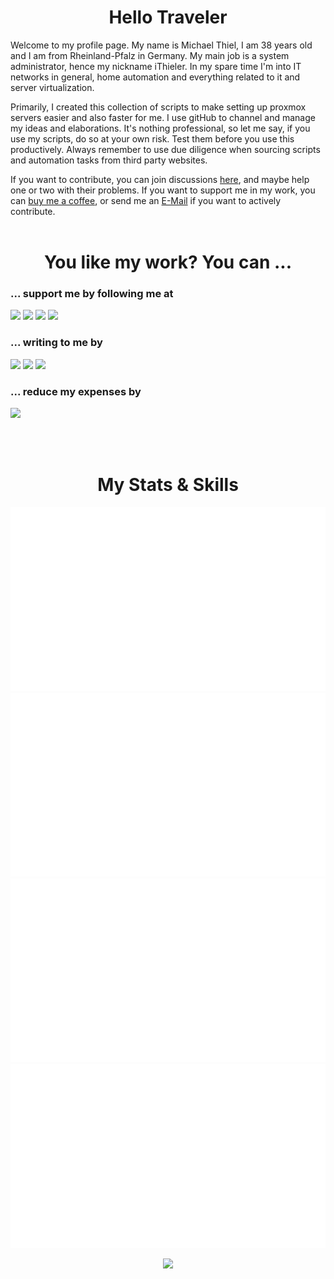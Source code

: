 <!--
### Hi there 👋

**iThieler/ithieler** is a ✨ _special_ ✨ repository because its `README.md` (this file) appears on your GitHub profile.

Here are some ideas to get you started:

- 🔭 I’m currently working on ...
- 🌱 I’m currently learning ...
- 👯 I’m looking to collaborate on ...
- 🤔 I’m looking for help with ...
- 💬 Ask me about ...
- 📫 How to reach me: ...
- 😄 Pronouns: ...
- ⚡ Fun fact: ...
-->
<h1 align="center" id="heading">Hello Traveler</h1>

Welcome to my profile page. My name is Michael Thiel, I am 38 years old and I am from Rheinland-Pfalz in Germany. My main job is a system administrator, hence my nickname iThieler. In my spare time I'm into IT networks in general, home automation and everything related to it and server virtualization.

Primarily, I created this collection of scripts to make setting up proxmox servers easier and also faster for me. I use gitHub to channel and manage my ideas and elaborations. It's nothing professional, so let me say, if you use my scripts, do so at your own risk. Test them before you use this productively. Always remember to use due diligence when sourcing scripts and automation tasks from third party websites.

If you want to contribute, you can join discussions [here](https://github.com/iThieler/iThieler/discussions), and maybe help one or two with their problems. If you want to support me in my work, you can [buy me a coffee](https://ko-fi.com/U7U3FUTLF), or send me an [E-Mail](mailto:michael@thiels.network?subject=[GitHub]%20) if you want to actively contribute.<br><br>

<h1 align="center" id="heading">You like my work? You can ...</h1>

<h3 id="heading">... support me by following me at</h3>
<p>
  <!-- <a href="https://www.facebook.com/thiel1984"><img src="https://img.shields.io/static/v1?logo=facebook&label=FaceBook&message=Follow%20me&color=brightgreen&style=for-the-badge" /></a>  -->
  <a href="https://www.twitter.com/iThieler"><img src="https://img.shields.io/static/v1?logo=twitter&label=Twitter&message=Follow%20me&color=brightgreen&style=for-the-badge" /></a>
  <!-- <a href="https://www.youtube.com/iThieler"><img src="https://img.shields.io/static/v1?logo=youtube&label=YouTube&message=Follow%20me&color=brightgreen&style=for-the-badge" /></a>  -->
  <a href="https://www.linkedin.com/in/thiel1984"><img src="https://img.shields.io/static/v1?logo=linkedin&label=LinkedIn&message=Follow%20me&color=brightgreen&style=for-the-badge" /></a>
  <a href="https://www.xing.com/profile/Michael_Thiel121"><img src="https://img.shields.io/static/v1?logo=xing&label=Xing&message=Follow%20me&color=brightgreen&style=for-the-badge" /></a>
  <!--  <a href="https://www.instagram.com/iThieler"><img src="https://img.shields.io/static/v1?logo=instagram&label=Instagram&message=Follow%20me&color=brightgreen&style=for-the-badge" /></a>  -->
  <a href="https://github.com/iThieler"><img src="https://img.shields.io/static/v1?logo=github&label=GitHub&message=Follow%20me&color=brightgreen&style=for-the-badge" /></a>
  <!--  <a href="https://www.twitch.com/iThieler"><img src="https://img.shields.io/static/v1?logo=twitch&label=Twitch&message=Follow%20me&color=brightgreen&style=for-the-badge" /></a>
  <a href="https://www.tiktok.com/iThieler"><img src="https://img.shields.io/static/v1?logo=tiktok&label=TikTok&message=Follow%20me&color=brightgreen&style=for-the-badge" /></a>  -->
</p>

<h3 id="heading">... writing to me by</h3>
<p>
  <a href="https://discord.com/channels/@me/iThieler/"><img src="https://img.shields.io/static/v1?logo=discord&label=discord&message=Talk%20to%20me&color=brightgreen&style=for-the-badge" /></a>
  <a href="mailto:ithieler@mail.de?subject=[GitHub]%20"><img src="https://img.shields.io/static/v1?logo=mail.ru&label=E-Mail&message=Talk%20to%20me&color=brightgreen&style=for-the-badge" /></a>
  <a href="https://github.com/iThieler/iThieler/discussions"><img src="https://img.shields.io/static/v1?logo=discourse&label=Join&message=the%20discussions&color=brightgreen&style=for-the-badge" /></a>
<p>

<h3 id="heading">... reduce my expenses by</h3>
<p>
  <a href="https://ko-fi.com/U7U3FUTLF"><img src="https://img.shields.io/static/v1?logo=ko-fi&label=Buy&message=me%20a%20Coffee&color=brightgreen&style=for-the-badge" /></a>
<!--  <a href="https://www.amazon.de/hz/wishlist/ls/360K3ROOSECSE"><img src="https://img.shields.io/static/v1?logo=amazon&label=Buy&message=From%20my%20amazon%20Wishlist&color=brightgreen&style=for-the-badge" /></a>  -->
</p>

<br><br><h1 align="center" id="heading">My Stats & Skills</h1>

<p align="center">
  <img src="https://raw.githubusercontent.com/iThieler/github-stats/master/generated/overview.svg#gh-dark-mode-only" />
  <img src="https://raw.githubusercontent.com/iThieler/github-stats/master/generated/overview.svg#gh-light-mode-only" />
  <img src="https://raw.githubusercontent.com/iThieler/github-stats/master/generated/languages.svg#gh-dark-mode-only" />
  <img src="https://raw.githubusercontent.com/iThieler/github-stats/master/generated/languages.svg#gh-light-mode-only" />
</p>

<p align="center">
  <img src="https://komarev.com/ghpvc/?username=iThieler&label=My+Profile+Views&color=brightgreen&style=for-the-badge" />
</p>
